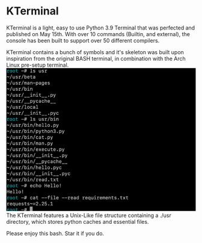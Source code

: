 # KTerminal
KTerminal is a light, easy to use Python 3.9 Terminal that 
was perfected and published on May 15th. With over 10 commands (Builtin, and external),
the console has been built to support over 50 different compilers.

KTerminal contains a bunch of symbols and it's skeleton was built
upon inspiration from the original BASH terminal, in 
combination with the Arch Linux pre-setup terminal.
![img.png](img.png)
The KTerminal features a Unix-Like file structure containing a ./usr directory,
which stores python caches and essential files.

Please enjoy this bash. Star it if you do.